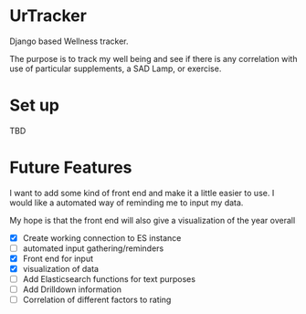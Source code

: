 # UrTracker
Django based Wellness tracker.  

The purpose is to track my well being and see if there is any correlation with use of particular supplements, a SAD Lamp, or exercise. 


# Set up

TBD

# Future Features
I want to add some kind of front end and make it a little easier to use. I would like a automated way of reminding me to input my data. 

My hope is that the front end will also give a visualization of the year overall

- [X] Create working connection to ES instance
- [ ] automated input gathering/reminders
- [X] Front end for input
- [X] visualization of data
- [ ] Add Elasticsearch functions for text purposes
- [ ] Add Drilldown information
- [ ] Correlation of different factors to rating